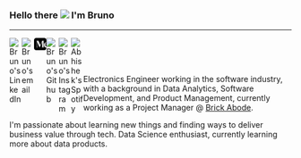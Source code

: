 ### Hello there <img src="https://media.giphy.com/media/hvRJCLFzcasrR4ia7z/giphy.gif" width="25px"> I'm Bruno
----------------------

<a href="https://www.linkedin.com/in/bruno-zimpel/"> <img align="left"
  alt="Bruno's LinkedIn" width="22px"
  src="https://raw.githubusercontent.com/TheDudeThatCode/TheDudeThatCode/master/Assets/Linkedin.svg"
  /> </a>

<a href="mailto:brunozimpel@gmail.com"> <img align="left" alt="Bruno's email"
  width="22px"
  src="https://raw.githubusercontent.com/TheDudeThatCode/TheDudeThatCode/master/Assets/Gmail.svg"
  /> </a>

<a href="https://medium.com/@brunozimpel"> <img align="left" alt="Bruno's Medium"
  width="22px"
  src="https://raw.githubusercontent.com/simple-icons/simple-icons/master/icons/medium.svg"
  /> </a>

<a href="https://github.com/brunozimpel"> <img align="left" alt="Bruno's Github"
  width="22px"
  src="https://raw.githubusercontent.com/peterthehan/peterthehan/master/assets/github.svg"
  /> </a>

<a href=https://www.instagram.com/brunozimpel/> <img align="left"
  alt="Bruno's Instagram" width="22px"
  src="https://raw.githubusercontent.com/TheDudeThatCode/TheDudeThatCode/master/Assets/Instagram.svg"
  /> </a> 
  
<a href="https://open.spotify.com/user/22tbu2ca4z6xncdglwnxizdeq?si=54dc9857945d40b8">
  <img align="left" alt="Abhishek's Spotify" width="22px"
  src="https://raw.githubusercontent.com/peterthehan/peterthehan/master/assets/spotify.svg"
  /> </a>

<br/>
<br/>
<br/>

Electronics Engineer working in the software industry, with a background in Data
Analytics, Software Development, and Product Management, currently working as a
Project Manager @ [Brick Abode](https://www.brickabode.com/).

I'm passionate about learning new things and finding ways to deliver business
value through tech. Data Science enthusiast, currently learning more about data
products.
